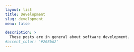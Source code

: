 ```yaml
---
layout: list
title: Development
slug: development
menu: false

description: >
  These posts are in general about software development.
#accent_color: '#268bd2'
---
```

